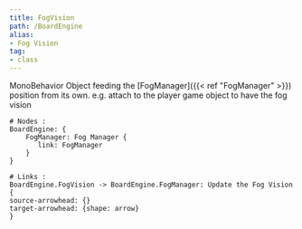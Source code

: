 ```yaml
---
title: FogVision
path: /BoardEngine
alias: 
- Fog Vision
tag: 
- class
---
```

MonoBehavior Object feeding the [FogManager]({{< ref "FogManager" >}}) position from its own.
e.g. attach to the player game object to have the fog vision
```d2
# Nodes :
BoardEngine: {
    FogManager: Fog Manager {
       link: FogManager
    }
}

# Links :
BoardEngine.FogVision -> BoardEngine.FogManager: Update the Fog Vision {
source-arrowhead: {}
target-arrowhead: {shape: arrow}
}

```